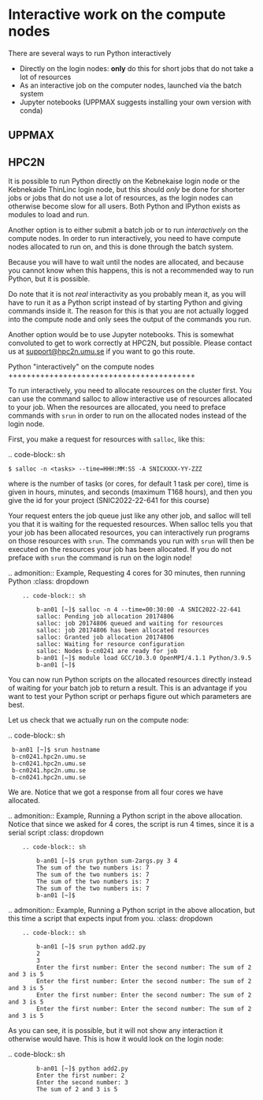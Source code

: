 # Interactive work on the compute nodes

There are several ways to run Python interactively

- Directly on the login nodes: **only** do this for short jobs that do not take a lot of resources
- As an interactive job on the computer nodes, launched via the batch system
- Jupyter notebooks (UPPMAX suggests installing your own version with conda) 

UPPMAX
------

HPC2N
-----

It is possible to run Python directly on the Kebnekaise login node or the Kebnekaide ThinLinc login node, but this should *only* be done for shorter jobs or jobs that do not use a lot of resources, as the login nodes can otherwise become slow for all users. Both Python and IPython exists as modules to load and run. 

Another option is to either submit a batch job or to run *interactively* on the compute nodes. In order to run interactively, you need to have compute nodes allocated to run on, and this is done through the batch system.  

Because you will have to wait until the nodes are allocated, and because you cannot know when this happens, this is not a recommended way to run Python, but it is possible. 

Do note that it is not *real* interactivity as you probably mean it, as you will have to run it as a Python script instead of by starting Python and giving commands inside it. The reason for this is that you are not actually logged into the compute node and only sees the output of the commands you run. 

Another option would be to use Jupyter notebooks. This is somewhat convoluted to get to work correctly at HPC2N, but possible. Please contact us at support@hpc2n.umu.se if you want to go this route. 
            
Python "interactively" on the compute nodes
+++++++++++++++++++++++++++++++++++++++++

To run interactively, you need to allocate resources on the cluster first. You can use the command salloc to allow interactive use of resources allocated to your job. When the resources are allocated, you need to preface commands with ``srun`` in order to run on the allocated nodes instead of the login node. 

First, you make a request for resources with ``salloc``, like this:

.. code-block:: sh
    
    $ salloc -n <tasks> --time=HHH:MM:SS -A SNICXXXX-YY-ZZZ 

where <tasks> is the number of tasks (or cores, for default 1 task per core), time is given in hours, minutes, and seconds (maximum T168 hours), and then you give the id for your project (SNIC2022-22-641 for this course)
    
Your request enters the job queue just like any other job, and salloc will tell you that it is waiting for the requested resources. When salloc tells you that your job has been allocated resources, you can interactively run programs on those resources with ``srun``. The commands you run with ``srun`` will then be executed on the resources your job has been allocated. If you do not preface with ``srun`` the command is run on the login node! 

.. admonition:: Example, Requesting 4 cores for 30 minutes, then running Python 
    :class: dropdown
   
        .. code-block:: sh

            b-an01 [~]$ salloc -n 4 --time=00:30:00 -A SNIC2022-22-641
            salloc: Pending job allocation 20174806
            salloc: job 20174806 queued and waiting for resources
            salloc: job 20174806 has been allocated resources
            salloc: Granted job allocation 20174806
            salloc: Waiting for resource configuration
            salloc: Nodes b-cn0241 are ready for job
            b-an01 [~]$ module load GCC/10.3.0 OpenMPI/4.1.1 Python/3.9.5
            b-an01 [~]$ 

You can now run Python scripts on the allocated resources directly instead of waiting for your batch job to return a result. This is an advantage if you want to test your Python script or perhaps figure out which parameters are best.
            
Let us check that we actually run on the compute node: 

.. code-block:: sh
            
     b-an01 [~]$ srun hostname
     b-cn0241.hpc2n.umu.se
     b-cn0241.hpc2n.umu.se
     b-cn0241.hpc2n.umu.se
     b-cn0241.hpc2n.umu.se

We are. Notice that we got a response from all four cores we have allocated.             
            
.. admonition:: Example, Running a Python script in the above allocation. Notice that since we asked for 4 cores, the script is run 4 times, since it is a serial script
    :class: dropdown
   
        .. code-block:: sh

            b-an01 [~]$ srun python sum-2args.py 3 4
            The sum of the two numbers is: 7
            The sum of the two numbers is: 7
            The sum of the two numbers is: 7
            The sum of the two numbers is: 7
            b-an01 [~]$             
            
.. admonition:: Example, Running a Python script in the above allocation, but this time a script that expects input from you.
    :class: dropdown
   
        .. code-block:: sh            
            
            b-an01 [~]$ srun python add2.py 
            2
            3
            Enter the first number: Enter the second number: The sum of 2 and 3 is 5
            Enter the first number: Enter the second number: The sum of 2 and 3 is 5
            Enter the first number: Enter the second number: The sum of 2 and 3 is 5
            Enter the first number: Enter the second number: The sum of 2 and 3 is 5

As you can see, it is possible, but it will not show any interaction it otherwise would have. This is how it would look on the login node: 
            
.. code-block:: sh 
            
            b-an01 [~]$ python add2.py 
            Enter the first number: 2
            Enter the second number: 3
            The sum of 2 and 3 is 5
